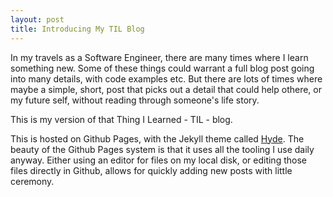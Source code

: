```yaml
---
layout: post
title: Introducing My TIL Blog
---
```


In my travels as a Software Engineer, there are many times where I learn something new.  Some of these things could
warrant a full blog post going into many details, with code examples etc.  But there are lots of times where maybe a simple,
short, post that picks out a detail that could help othere, or my future self, without reading through someone's life story.

This is my version of that Thing I Learned - TIL - blog.

This is hosted on Github Pages, with the Jekyll theme called [Hyde](https://github.com/poole/hyde).  The beauty of the Github Pages system is 
that it uses all the tooling I use daily anyway.  Either using an editor for files on my local disk, or editing those files directly in Github, 
allows for quickly adding new posts with little ceremony.
